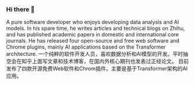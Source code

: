 ### Hi there 👋
A pure software developer who enjoys developing data analysis and AI models. In his spare time, he writes articles and technical blogs on Zhihu, and has published academic papers in domestic and international core journals. He has released four open-source and free web software and Chrome plugins, mainly AI applications based on the Transformer architecture.
一个纯粹的软件开发人员，喜欢数据分析和AI模型的开发。平时抽空会在知乎上面写文章和技术博客，在国内外核心期刊也发表过正经论文。
目前发布了四款开源免费Web软件和Chrom插件。主要是基于Transformer架构的AI应用。
  
